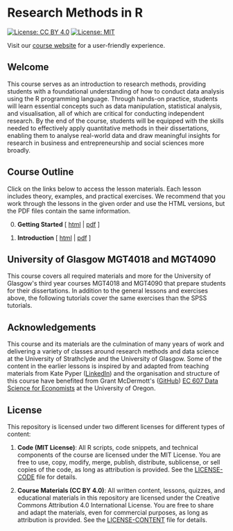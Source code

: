 # Research Methods in R
[![License: CC BY 4.0](https://img.shields.io/badge/License-CC%20BY%204.0-lightgrey.svg)](https://creativecommons.org/licenses/by/4.0/)
[![License: MIT](https://img.shields.io/badge/License-MIT-yellow.svg)](https://opensource.org/licenses/MIT)

Visit our [course website](https://bwurth.github.io/research-methods/) for a user-friendly experience.

## Welcome

This course serves as an introduction to research methods, providing students with a foundational understanding of how to conduct data analysis using the R programming language. Through hands-on practice, students will learn essential concepts such as data manipulation, statistical analysis, and visualisation, all of which are critical for conducting independent research. By the end of the course, students will be equipped with the skills needed to effectively apply quantitative methods in their dissertations, enabling them to analyse real-world data and draw meaningful insights for research in business and entrepreneurship and social sciences more broadly.

## Course Outline

Click on the links below to access the lesson materials. Each lesson includes theory, examples, and practical exercises. We recommend that you work through the lessons in the given order and use the HTML versions, but the PDF files contain the same information.

0. **Getting Started** [ [html](00-getting-started/00-getting-started.html) | [pdf](00-getting-started/00-getting-started.pdf) ]

1. **Introduction** [ [html](01-introduction/01-introduction.html) | [pdf](01-introduction/01-introduction.pdf) ]

## University of Glasgow MGT4018 and MGT4090

This course covers all required materials and more for the University of Glasgow's third year courses MGT4018 and MGT4090 that prepare students for their dissertations. In addition to the general lessons and exercises above, the following tutorials cover the same exercises than the SPSS tutorials.

## Acknowledgements

This course and its materials are the culmination of many years of work and delivering a variety of classes around research methods and data science at the University of Strathclyde and the University of Glasgow. Some of the content in the earlier lessons is inspired by and adapted from teaching materials from Kate Pyper ([LinkedIn](https://www.linkedin.com/in/kate-pyper-86a50350/)) and the organisation and structure of this course have benefited from Grant McDermott's ([GitHub](https://github.com/grantmcdermott)) [EC 607 Data Science for Economists](https://github.com/uo-ec607/lectures) at the University of Oregon.

## License

This repository is licensed under two different licenses for different types of content:

1. **Code (MIT License)**: All R scripts, code snippets, and technical components of the course are licensed under the MIT License. You are free to use, copy, modify, merge, publish, distribute, sublicense, or sell copies of the code, as long as attribution is provided. See the [LICENSE-CODE](LICENSE-CODE) file for details.

2. **Course Materials (CC BY 4.0)**: All written content, lessons, quizzes, and educational materials in this repository are licensed under the Creative Commons Attribution 4.0 International License. You are free to share and adapt the materials, even for commercial purposes, as long as attribution is provided. See the [LICENSE-CONTENT](LICENSE-CONTENT) file for details.
